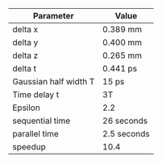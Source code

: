 | Parameter             | Value       |
| --------------------- | ----------- |
| delta x               | 0.389 mm    |
| delta y               | 0.400 mm    |
| delta z               | 0.265 mm    |
| delta t               | 0.441 ps    |
| Gaussian half width T | 15 ps       |
| Time delay t          | 3T          |
| Epsilon               | 2.2         |
| sequential time       | 26 seconds  |
| parallel time         | 2.5 seconds |
| speedup               | 10.4        |

